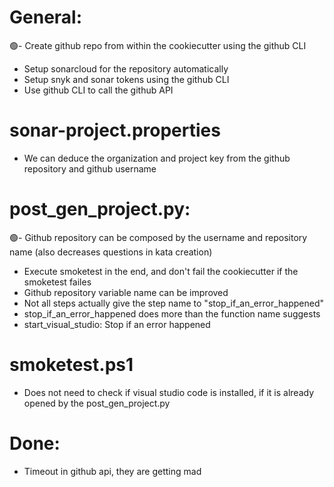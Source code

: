 # General:
🟢- Create github repo from within the cookiecutter using the github CLI
- Setup sonarcloud for the repository automatically
- Setup snyk and sonar tokens using the github CLI
- Use github CLI to call the github API

# sonar-project.properties
- We can deduce the organization and project key from the github repository and github username

# post_gen_project.py:
🟢- Github repository can be composed by the username and repository name (also decreases questions in kata creation)
- Execute smoketest in the end, and don't fail the cookiecutter if the smoketest failes
- Github repository variable name can be improved
- Not all steps actually give the step name to "stop_if_an_error_happened"
- stop_if_an_error_happened does more than the function name suggests
- start_visual_studio: Stop if an error happened

# smoketest.ps1
- Does not need to check if visual studio code is installed, if it is already opened by the post_gen_project.py





# Done:
- Timeout in github api, they are getting mad